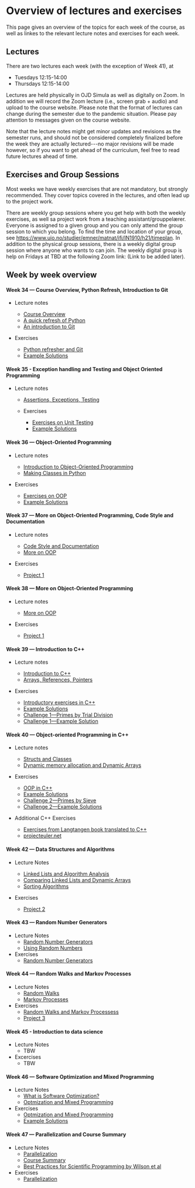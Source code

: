 # Overview of lectures and exercises

This page gives an overview of the topics for each week of the course, as well as linkes to the relevant lecture notes and exercises for each week.

## Lectures

There are two lectures each week (with the exception of Week 41), at
* Tuesdays 12:15-14:00
* Thursdays 12:15-14:00

Lectures are held physically in OJD Simula as well as digitally on Zoom. In addition we will record the Zoom lecture (i.e., screen grab + audio) and upload to the course website. Please note that the format of lectures can change during the semester due to the pandemic situation. Please pay attention to messages given on the course website.

Note that the lecture notes might get minor updates and revisions as the semester runs, and should not be considered completely finalized before the week they are actually lectured---no major revisions will be made however, so if you want to get ahead of the curriculum, feel free to read future lectures ahead of time.

## Exercises and Group Sessions

Most weeks we have weekly exercises that are not mandatory, but strongly recommended. They cover topics covered in the lectures, and often lead up to the project work. 

There are weekly group sessions where you get help with both the weekly exercises, as well sa project work from a teaching assistant/grouppelærer. Everyone is assigned to a given group and you can only attend the group session to which you belong. To find the time and location of your group, see https://www.uio.no/studier/emner/matnat/ifi/IN1910/h21/timeplan. In addition to the physical group sessions, there is a weekly digital group session where anyone who wants to can join. The weekly digital group is help on Fridays at TBD at the following Zoom link: (Link to be added later).


## Week by week overview

#### Week 34 — Course Overview, Python Refresh, Introduction to Git

* Lecture notes
    * [Course Overview](info.md)
    * [A quick refresh of Python](../lectures/python/python_intro.ipynb)
    * [An introduction to Git](../lectures/git/version_control_with_git.md)
    
* Exercises
    * [Python refresher and Git](../exercises/week1/E1_python_refresh_and_git.ipynb)
    * [Example Solutions](../exercises/week1/E1_solutions.ipynb)
   
#### Week 35 - Exception handling and Testing and Object Oriented Programming

* Lecture notes
  * [Assertions, Exceptions, Testing](../lectures/testing_codestyle/writing_functioning_code.md)
  
  * Exercises
    * [Exercises on Unit Testing](../exercises/week3/E3_testing_and_docstrings.md)
    * [Example Solutions](../exercises/week3/E3_solutions.ipynb)

#### Week 36 — Object-Oriented Programming

* Lecture notes
    * [Introduction to Object-Oriented Programming](../lectures/python/intro_to_oop.ipynb)
    * [Making Classes in Python](../lectures/python/classes_methods_decorators.ipynb)

* Exercises
    * [Exercises on OOP](../exercises/week2/E2_exercises_on_oop.ipynb)
    * [Example Solutions](../exercises/week2/E2_solutions.ipynb)


#### Week 37 — More on Object-Oriented Programming, Code Style and Documentation
* Lecture notes
    * [Code Style and Documentation](../lectures/testing_codestyle/codestyle_and_docstrings.md)
    * [More on OOP](../lectures/python/more_oop.ipynb)

* Exercises
    * [Project 1](../projects/project1/double_pendulum.ipynb)

#### Week 38 — More on Object-Oriented Programming
* Lecture notes
    * [More on OOP](../lectures/python/more_oop.ipynb)

* Exercises
    * [Project 1](../projects/project1/double_pendulum.ipynb)

#### Week 39 — Introduction to C++
* Lecture notes
    * [Introduction to C++](../lectures/cpp/intro_to_cpp.md)
    * [Arrays, References, Pointers](../lectures/cpp/arrays_and_pointers.md)
    
* Exercises
    * [Introductory exercises in C++](../exercises/week6/E6_intro_to_cpp.md)
    * [Example Solutions](../exercises/week6/E6_solutions.md)
    * [Challenge 1—Primes by Trial Division](../exercises/week6/C1_primes_by_trial_division.md)
    * [Challenge 1—Example Solution](../exercises/week6/week6-challenge.md)
    
#### Week 40 — Object-oriented Programming in C++
* Lecture notes
    * [Structs and Classes](../lectures/cpp/oop_in_cpp.md)
    * [Dynamic memory allocation and Dynamic Arrays](../lectures/cpp/dynamic_allocation_and_arrays.md)
    
* Exercises
    * [OOP in C++](../exercises/week7/E7_oop_in_cpp.ipynb)
    * [Example Solutions](../exercises/week7/solutions)
    * [Challenge 2—Primes by Sieve](../exercises/week7/C2_primes_by_sieve.ipynb)
    * [Challenge 2—Example Solutions](../exercises/week7/solutions/week7-challenge.md)
    
* Additional C++ Exercises
    * [Exercises from Langtangen book translated to C++](../exercises/cpp_exercises.pdf)
    * [projecteuler.net](https://projecteuler.net/archives)

#### Week 42 — Data Structures and Algorithms
* Lecture Notes
    * [Linked Lists and Algorithm Analysis](../lectures/cpp/linked_lists_and_algorithm_analysis.md)
    * [Comparing Linked Lists and Dynamic Arrays](../lectures/cpp/linkedlists_vs_dynamicarrays.md)
    * [Sorting Algorithms](../lectures/cpp/sorting.md)
    
* Exercises
    * [Project 2](../projects/project2/project2.ipynb)
    

#### Week 43 — Random Number Generators

* Lecture Notes
    * [Random Number Generators](../lectures/stochastic_processes/random_number_generators.ipynb)
    * [Using Random Numbers](../lectures/stochastic_processes/using_random_numbers.ipynb)
* Exercises
    * [Random Number Generators](../exercises/week10/E8_random_number_generators.ipynb)
    
#### Week 44 — Random Walks and Markov Processes

* Lecture Notes
    * [Random Walks](../lectures/stochastic_processes/random_walks_and_markov_processes.ipynb)
    * [Markov Processes](../lectures/stochastic_processes/markov_chains.ipynb)
* Exercises
    * [Random Walks and Markov Processess](../exercises/week11/E9_random_walks_and_markov_process.ipynb)
    * [Project 3](../projects/project3/project3.ipynb)

#### Week 45 - Introduction to data science

* Lecture Notes
    * TBW
* Excercises
    * TBW

#### Week 46 — Software Optimization and Mixed Programming

* Lecture Notes
    * [What is Software Optimization?](../lectures/optimization/software_optimization.ipynb)
    * [Optmization and Mixed Programming](../lectures/optimization/optimization_and_mixed_programming.ipynb)
* Exercises
    * [Optmization and Mixed Programming](../exercises/week12/E10_optimization_and_mixed_programming.ipynb)
    * [Example Solutions](../exercises/week12/E10_solutions.ipynb)
    
#### Week 47 — Parallelization and Course Summary
* Lecture Notes
    * [Parallelization](../lectures/optimization/parallel_programming.ipynb) 
    * [Course Summary](../lectures/summary/course_summary.md)
    * [Best Practices for Scientific Programming by Wilson et al](../lectures/summary/best_practices_for_scientific_computing.pdf)
* Exercises
    * [Parallelization](../exercises/week13/E11_parallel_programming.ipynb)